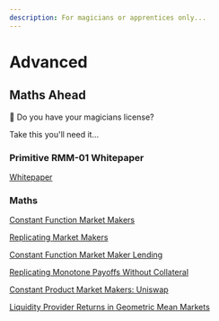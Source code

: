 ```yaml
---
description: For magicians or apprentices only...
---
```


# Advanced

## Maths Ahead

🧙 Do you have your magicians license?&#x20;

Take this you'll need it...

### Primitive RMM-01 Whitepaper

[Whitepaper](https://primitive.finance/whitepaper)

### Maths

[Constant Function Market Makers](https://web.stanford.edu/\~guillean/papers/constant\_function\_amms.pdf)

[Replicating Market Makers](https://stanford.edu/\~guillean/papers/rmms.pdf)

[Constant Function Market Maker Lending](https://stanford.edu/\~guillean/papers/cfmm-lending.pdf)

[Replicating Monotone Payoffs Without Collateral](https://stanford.edu/\~guillean/papers/cfmm-monotone.pdf)

[Constant Product Market Makers: Uniswap](https://arxiv.org/abs/1911.03380)

[Liquidity Provider Returns in Geometric Mean Markets](https://arxiv.org/pdf/2006.08806.pdf)

